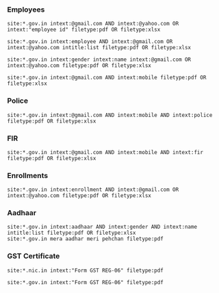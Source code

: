 ### Employees
```
site:*.gov.in intext:@gmail.com AND intext:@yahoo.com OR intext:"employee id" filetype:pdf OR filetype:xlsx
```

```
site:*.gov.in intext:employee AND intext:@gmail.com OR intext:@yahoo.com intitle:list filetype:pdf OR filetype:xlsx
```

```
site:*.gov.in intext:gender intext:name intext:@gmail.com OR intext:@yahoo.com filetype:pdf OR filetype:xlsx
```

```
site:*.gov.in intext:@gmail.com AND intext:mobile filetype:pdf OR filetype:xlsx
```

### Police

```
site:*.gov.in intext:@gmail.com AND intext:mobile AND intext:police filetype:pdf OR filetype:xlsx
```

### FIR

```
site:*.gov.in intext:@gmail.com AND intext:mobile AND intext:fir filetype:pdf OR filetype:xlsx
```

### Enrollments

```
site:*.gov.in intext:enrollment AND intext:@gmail.com OR intext:@yahoo.com filetype:pdf OR filetype:xlsx
```

### Aadhaar

```
site:*.gov.in intext:aadhaar AND intext:gender AND intext:name intitle:list filetype:pdf OR filetype:xlsx
site:*.gov.in mera aadhar meri pehchan filetype:pdf
```

### GST Certificate

```
site:*.nic.in intext:"Form GST REG-06" filetype:pdf
```

```
site:*.gov.in intext:"Form GST REG-06" filetype:pdf
```
